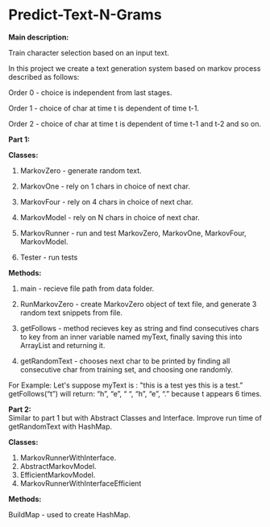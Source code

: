 # Predict-Text-N-Grams
**Main description:**

Train character selection based on an input text.

In this project we create a text generation system based on markov process described as follows:

Order 0 - choice is independent from last stages.

Order 1 - choice of char at time t is dependent of time t-1.

Order 2 - choice of char at time t is dependent of time t-1 and t-2 and so on.


**Part 1:**

**Classes:**

1. MarkovZero - generate random text.

2. MarkovOne - rely on 1 chars in choice of next char.

3. MarkovFour - rely on 4 chars in choice of next char.

4. MarkovModel - rely on N chars in choice of next char.

5. MarkovRunner - run and test MarkovZero, MarkovOne, MarkovFour, MarkovModel.

6. Tester - run tests

**Methods:**

1. main - recieve file path from data folder.

2. RunMarkovZero - create MarkovZero object of text file, and generate 3 random text snippets from file.

3. getFollows - method recieves key as string and find consecutives chars to key from an inner variable named myText, finally saving 
this into ArrayList and returning it.

4. getRandomText - chooses next char to be printed by finding all consecutive char from training set, and choosing one randomly.

For Example: 
Let's suppose myText is : "this is a test yes this is a test.”
getFollows(“t”) will return: “h”, “e”, “ “, “h”, “e”, “.” because t appears 6 times.


**Part 2:**  
Similar to part 1 but with Abstract Classes and Interface. 
Improve run time of getRandomText with HashMap.

**Classes:**

1. MarkovRunnerWithInterface.
2. AbstractMarkovModel.
3. EfficientMarkovModel.
4. MarkovRunnerWithInterfaceEfficient

**Methods:**

BuildMap - used to create HashMap.
